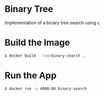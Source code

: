 # Binary Tree
Implementation of a binary tree search using c

# Build the Image
```bash
$ docker build --tag=binary-search .
```

# Run the App
```bash
$ docker run -p 4000:80 binary-search
```
